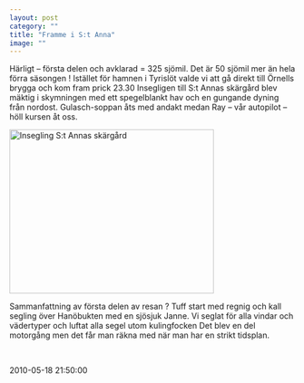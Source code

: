 ```yaml
---
layout: post
category: ""
title: "Framme i S:t Anna"
image: ""
---
```


<p class="MsoNormal">Härligt – första delen och avklarad = 325 sjömil. Det är 50 sjömil mer än hela förra säsongen ! Istället för hamnen i Tyrislöt valde vi att gå direkt till Örnells brygga och kom fram prick 23.30 Insegligen till S:t Annas skärgård blev mäktig i skymningen med ett spegelblankt hav och en gungande dyning från nordost. Gulasch-soppan åts med andakt medan Ray – vår autopilot – höll kursen åt oss.</p>
<p class="MsoNormal"><img src="images/stories/bildspel/gotakanal2010/0080stanna_10.jpg" border="0" alt="Insegling S:t Annas skärgård" width="360" height="290" style="vertical-align: middle; border: 0;" /></p>
<p class="MsoNormal">Sammanfattning av första delen av resan ? Tuff start med regnig och kall segling över Hanöbukten med en sjösjuk Janne. Vi seglat för alla vindar och vädertyper och luftat alla segel utom kulingfocken Det blev en del motorgång men det får man räkna med när man har en strikt tidsplan.</p>
<p> </p>

2010-05-18 21:50:00